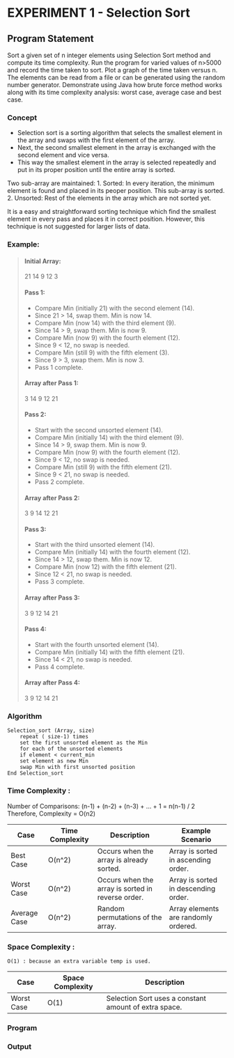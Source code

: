 
#   EXPERIMENT 1 - Selection Sort

##  Program Statement
Sort a given set of n integer elements using Selection Sort method and compute its time complexity. Run the program
for varied values of n>5000 and record the time taken to sort. Plot a graph of the time taken versus n. The elements can
be read from a file or can be generated using the random number generator. Demonstrate using Java how brute force
method works along with its time complexity analysis: worst case, average case and best case.

###  Concept
+ Selection sort is a sorting algorithm that selects the smallest element in the array and swaps with the first element of
the array. 
+ Next, the second smallest element in the array is exchanged with the second element and vice versa. 
+ This way the smallest element in the array is selected repeatedly and put in its proper position until the entire array is sorted.

Two sub-array are maintained:
    1.  Sorted: 
        In every iteration, the minimum element is found and placed in its peoper position. This sub-array is
sorted.
    2.  Unsorted: 
        Rest of the elements in the array which are not sorted yet.

It is a easy and straightforward sorting technique which find the smallest element in every pass and places it in correct
position. However, this technique is not suggested for larger lists of data.

### Example:
> #### Initial Array:
> 21 14 9 12 3
> 
> #### Pass 1:
> - Compare Min (initially 21) with the second element (14).
> - Since 21 > 14, swap them. Min is now 14.
> - Compare Min (now 14) with the third element (9).
> - Since 14 > 9, swap them. Min is now 9.
> - Compare Min (now 9) with the fourth element (12).
> - Since 9 < 12, no swap is needed.
> - Compare Min (still 9) with the fifth element (3).
> - Since 9 > 3, swap them. Min is now 3.
> - Pass 1 complete.
> 
> #### Array after Pass 1:
> 3 14 9 12 21
> 
> #### Pass 2:
> - Start with the second unsorted element (14).
> - Compare Min (initially 14) with the third element (9).
> - Since 14 > 9, swap them. Min is now 9.
> - Compare Min (now 9) with the fourth element (12).
> - Since 9 < 12, no swap is needed.
> - Compare Min (still 9) with the fifth element (21).
> - Since 9 < 21, no swap is needed.
> - Pass 2 complete.
> 
> #### Array after Pass 2:
> 3 9 14 12 21
> 
> #### Pass 3:
> - Start with the third unsorted element (14).
> - Compare Min (initially 14) with the fourth element (12).
> - Since 14 > 12, swap them. Min is now 12.
> - Compare Min (now 12) with the fifth element (21).
> - Since 12 < 21, no swap is needed.
> - Pass 3 complete.
> 
> #### Array after Pass 3:
> 3 9 12 14 21
> 
> #### Pass 4:
> - Start with the fourth unsorted element (14).
> - Compare Min (initially 14) with the fifth element (21).
> - Since 14 < 21, no swap is needed.
> - Pass 4 complete.
> 
> #### Array after Pass 4:
> 3 9 12 14 21
> 


###   Algorithm 
    Selection_sort (Array, size)
        repeat ( size-1) times
        set the first unsorted element as the Min
        for each of the unsorted elements
        if element < current_min
        set element as new Min
        swap Min with first unsorted position
    End Selection_sort
###  Time Complexity :
Number of Comparisons: (n-1) + (n-2) + (n-3) + … + 1 = n(n-1) / 2
 Therefore, Complexity = O(n2)
 
| Case          | Time Complexity   | Description                                      | Example Scenario                  |
|---------------|-------------------|--------------------------------------------------|-----------------------------------|
| Best Case     | O(n^2)            | Occurs when the array is already sorted.        | Array is sorted in ascending order. |
| Worst Case    | O(n^2)            | Occurs when the array is sorted in reverse order. | Array is sorted in descending order. |
| Average Case  | O(n^2)            | Random permutations of the array.               | Array elements are randomly ordered. |


###  Space Complexity :
    O(1) : because an extra variable temp is used.
| Case          | Space Complexity  | Description                                      |
|---------------|-------------------|--------------------------------------------------|
| Worst Case    | O(1)              | Selection Sort uses a constant amount of extra space. |


### Program
### Output


